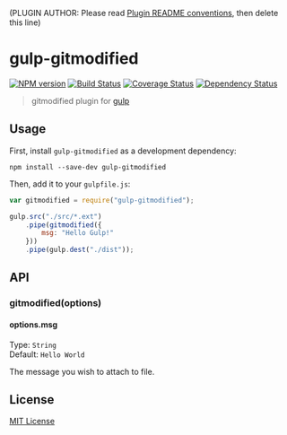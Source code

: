 (PLUGIN AUTHOR: Please read [Plugin README conventions](https://github.com/wearefractal/gulp/wiki/Plugin-README-Conventions), then delete this line)

# gulp-gitmodified
[![NPM version][npm-image]][npm-url] [![Build Status][travis-image]][travis-url]  [![Coverage Status](coveralls-image)](coveralls-url) [![Dependency Status][depstat-image]][depstat-url]

> gitmodified plugin for [gulp](https://github.com/wearefractal/gulp)

## Usage

First, install `gulp-gitmodified` as a development dependency:

```shell
npm install --save-dev gulp-gitmodified
```

Then, add it to your `gulpfile.js`:

```javascript
var gitmodified = require("gulp-gitmodified");

gulp.src("./src/*.ext")
	.pipe(gitmodified({
		msg: "Hello Gulp!"
	}))
	.pipe(gulp.dest("./dist"));
```

## API

### gitmodified(options)

#### options.msg
Type: `String`  
Default: `Hello World`

The message you wish to attach to file.


## License

[MIT License](http://en.wikipedia.org/wiki/MIT_License)

[npm-url]: https://npmjs.org/package/gulp-gitmodified
[npm-image]: https://badge.fury.io/js/gulp-gitmodified.png

[travis-url]: http://travis-ci.org/mikaelbr/gulp-gitmodified
[travis-image]: https://secure.travis-ci.org/mikaelbr/gulp-gitmodified.png?branch=master

[coveralls-url]: https://coveralls.io/r/mikaelbr/gulp-gitmodified
[coveralls-image]: https://coveralls.io/repos/mikaelbr/gulp-gitmodified/badge.png

[depstat-url]: https://david-dm.org/mikaelbr/gulp-gitmodified
[depstat-image]: https://david-dm.org/mikaelbr/gulp-gitmodified.png
